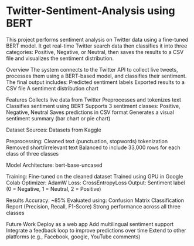 # Twitter-Sentiment-Analysis using BERT
This project performs sentiment analysis on Twitter data using a fine-tuned BERT model.
It get real-time Twitter search data then classifies it into three categories: Positive, Negative, or Neutral, then saves the results to a CSV file and visualizes the sentiment distribution.

Overview
The system connects to the Twitter API to collect live tweets, processes them using a BERT-based model, and classifies their sentiment. 
The final output includes:
Predicted sentiment labels
Exported results to a CSV file
A sentiment distribution chart

Features
Collects live data from Twitter
Preprocesses and tokenizes text
Classifies sentiment using BERT
Supports 3 sentiment classes: Positive, Negative, Neutral
Saves predictions in CSV format
Generates a visual sentiment summary (bar chart or pie chart)

Dataset
Sources:
Datasets from Kaggle

Preprocessing:
Cleaned text (punctuation, stopwords)
tokenization
Removed short/irrelevant text
Balanced to include 33,000 rows for each class of three classes

Model
Architecture: bert-base-uncased 

Training:
Fine-tuned on the cleaned dataset
Trained using GPU in Google Colab
Optimizer: AdamW
Loss: CrossEntropyLoss
Output:
Sentiment label (0 = Negative, 1 = Neutral, 2 = Positive)

Results
Accuracy: ~85%
Evaluated using:
Confusion Matrix
Classification Report (Precision, Recall, F1-Score)
Strong performance across all three classes

Future Work
Deploy as a web app 
Add multilingual sentiment support
Integrate a feedback loop to improve predictions over time
Extend to other platforms (e.g., Facebook, google, YouTube comments)

